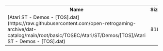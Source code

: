 <table>
<tr><th>Name</th><th>Size</th></tr>
<tr><td>
[Atari ST - Demos - [TOS].dat](https://raw.githubusercontent.com/open-retrogaming-archive/dat-catalog/main/root/basic/TOSEC/Atari/ST/Demos/[TOS]/Atari ST - Demos - [TOS].dat)
</td><td>818</td></tr>
</table>
